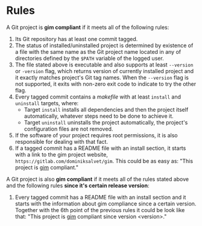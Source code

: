 # Rules

A Git project is **gim compliant** if it meets all of the following rules:

1. Its Git repository has at least one commit tagged.
2. The status of installed/uninstalled project is determined by existence of a file with the same name as the Git project name located in any of directories defined by the `$PATH` variable of the logged user.
3. The file stated above is executable and also supports at least `--version` or `-version` flag, which returns version of currently installed project and it exactly matches project's Git tag names. When the `--version` flag is not supported, it exits with non-zero exit code to indicate to try the other flag.
4. Every tagged commit contains a *makefile* with at least `install` and `uninstall` targets, where:
   * Target `install` installs all dependencies and then the project itself automatically, whatever steps need to be done to achieve it.
   * Target `uninstall` uninstalls the project automatically, the project's configuration files are not removed.
5. If the software of your project requires root permissions, it is also responsible for dealing with that fact.
6. If a tagged commit has a README file with an install section, it starts with a link to the gim project website, `https://gitlab.com/dominiksalvet/gim`. This could be as easy as: "This project is [gim](https://gitlab.com/dominiksalvet/gim) compliant."

A Git project is also **gim compliant** if it meets all of the rules stated above and the following rules **since it's certain release version**:

1. Every tagged commit has a README file with an install section and it starts with the information about gim compliance since a certain version. Together with the 6th point of the previous rules it could be look like that: "This project is [gim](https://gitlab.com/dominiksalvet/gim) compliant since version \<version\>."
